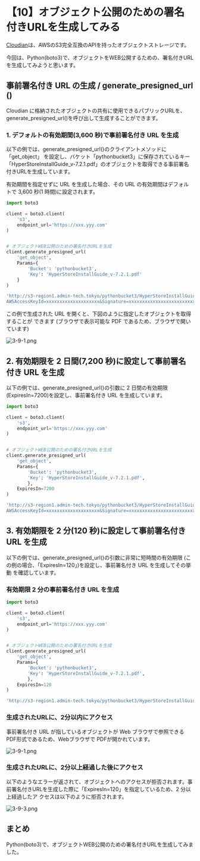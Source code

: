 # 【10】オブジェクト公開のための署名付きURLを生成してみる

[Cloudian](https://cloudian.com/jp/)は、AWSのS3完全互換のAPIを持ったオブジェクトストレージです。

今回は、Python(boto3)で、オブジェクトをWEB公開するための、署名付きURLを生成してみようと思います。


## 事前署名付き URL の生成 / generate_presigned_url ()
Cloudian に格納されたオブジェクトの共有に使用できるパブリックURLを、 generate_presigned_url()を呼び出して生成することができます。


### 1. デフォルトの有効期間(3,600 秒)で事前署名付き URL を生成
以下の例では、generate_presigned_url()のクライアントメソッドに「get_object」 を設定し、バケット「pythonbucket3」に保存されているキー「HyperStoreInstallGuide_v-7.2.1.pdf」のオブジェクトを取得できる事前署名付きURLを生成しています。

有効期間を指定せずに URL を生成した場合、その URL の有効期間はデフォルトで 3,600 秒(1 時間)に設定されます。


```python:test1.py
import boto3

client = boto3.client(
    's3',
    endpoint_url='https://xxx.yyy.com'
)


# オブジェクトWEB公開のための署名付きURLを生成
client.generate_presigned_url(
    'get_object',
    Params={
        'Bucket': 'pythonbucket3',
        'Key': 'HyperStoreInstallGuide_v-7.2.1.pdf'
    }
)
```

```bash
'http://s3-region1.admin-tech.tokyo/pythonbucket3/HyperStoreInstallGuide_v-7.2.1.pdf?
AWSAccessKeyId=xxxxxxxxxxxxxxxxxxxx&Signature=xxxxxxxxxxxxxxxxxxxxxxxxxxxx&Expires=xxxxxxxxxx'
```

この例で生成された URL を開くと、下図のように指定したオブジェクトを取得することが できます
(ブラウザで表示可能な PDF であるため、ブラウザで開いています)

![3-9-1.png](https://qiita-image-store.s3.ap-northeast-1.amazonaws.com/0/962155/0382c4a2-4581-d7c6-55af-007447222d8e.png "3-9-1.png")



## 2. 有効期限を 2 日間(7,200 秒)に設定して事前署名付き URL を生成
以下の例では、generate_presigned_url()の引数に 2 日間の有効期限 (ExpiresIn=7200)を設定し、事前署名付き URL を生成しています。


```python:test1.py
import boto3

client = boto3.client(
    's3',
    endpoint_url='https://xxx.yyy.com'
)


# オブジェクトWEB公開のための署名付きURLを生成
client.generate_presigned_url(
    'get_object',
    Params={
        'Bucket': 'pythonbucket3',
        'Key': 'HyperStoreInstallGuide_v-7.2.1.pdf',
        },
    ExpiresIn=7200
)
```

```bash
'http://s3-region1.admin-tech.tokyo/pythonbucket3/HyperStoreInstallGuide_v-7.2.1.pdf?
AWSAccessKeyId=xxxxxxxxxxxxxxxxxxxx&Signature=xxxxxxxxxxxxxxxxxxxxxxxxxxxx&Expires=xxxxxxxxxx'
```


## 3. 有効期限を 2 分(120 秒)に設定して事前署名付き URL を生成
以下の例では、generate_presigned_url()の引数に非常に短時間の有効期限 (この例の場合、「ExpiresIn=120」)を設定し、事前署名付き URL を生成してその挙動 を確認しています。

### 有効期限 2 分の事前署名付き URL を生成
```python:test1.py
import boto3

client = boto3.client(
    's3',
    endpoint_url='https://xxx.yyy.com'
)


# オブジェクトWEB公開のための署名付きURLを生成
client.generate_presigned_url(
    'get_object',
    Params={
        'Bucket': 'pythonbucket3',
        'Key': 'HyperStoreInstallGuide_v-7.2.1.pdf',
        },
    ExpiresIn=120
)
```

```bash
'http://s3-region1.admin-tech.tokyo/pythonbucket3/HyperStoreInstallGuide_v-7.2.1.pdf?AWSAccessKeyId=xxxxxxxxxxxxxxxxxxxx&Signature=xxxxxxxxxxxxxxxxxxxxxxxxxxxx&Expires=xxxxxxxxxx'
```

### 生成されたURLに、2分以内にアクセス  
事前署名付き URL が指しているオブジェクトが Web ブラウザで参照できる PDF形式であるため、Webブラウザで PDFが開かれています。

![3-9-1.png](https://qiita-image-store.s3.ap-northeast-1.amazonaws.com/0/962155/ee9be35e-9958-4280-7eae-c49fb1c2d1e8.png "3-9-1.png")


### 生成されたURLに、2分以上経過した後にアクセス  
以下のようなエラーが返されて、オブジェクトへのアクセスが拒否されます。事前署名付きURLを生成した際に「ExpiresIn=120」を指定しているため、2 分以上経過したア クセスは以下のように拒否されます。

![3-9-3.png](https://qiita-image-store.s3.ap-northeast-1.amazonaws.com/0/962155/bc315ab8-96ca-383e-3593-6f452848b80d.png "3-9-3.png")



## まとめ
Python(boto3)で、オブジェクトWEB公開のための署名付きURLを生成してみました。
